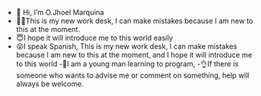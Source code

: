 - 👋 Hi, I’m O.Jhoel Marquina
- 😶‍🌫️This is my new work desk, I can make mistakes because I am new to this at the moment.
- 😇I hope it will introduce me to this world easily
- 😝I speak Spanish, This is my new work desk, I can make mistakes because I am new to this at the moment, and I hope it will introduce me to this world
-🫠I am a young man learning to program,
-👌If there is someone who wants to advise me or comment on something, help will always be welcome.

